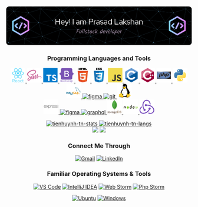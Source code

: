 ![Header](./github-header-image.png)
<h3 align="center">Programming Languages and Tools</h3>
<p align="center"> 
<a href="https://reactjs.org/" target="_blank"> <img src="https://raw.githubusercontent.com/devicons/devicon/master/icons/react/react-original-wordmark.svg" alt="react" width="40" height="40"/> </a> <a href="https://sass-lang.com" target="_blank"> <img src="https://raw.githubusercontent.com/devicons/devicon/master/icons/sass/sass-original.svg" alt="sass" width="40" height="40"/> </a> 
<a href="https://www.typescriptlang.org/" target="_blank"> <img src="https://raw.githubusercontent.com/devicons/devicon/master/icons/typescript/typescript-original.svg" alt="typescript" width="40" height="40"/> </a> 
<a href="https://getbootstrap.com" target="_blank"> <img src="https://raw.githubusercontent.com/devicons/devicon/master/icons/bootstrap/bootstrap-plain-wordmark.svg" alt="bootstrap" width="40" height="40"/> </a>
<a href="https://www.w3.org/html/" target="_blank"> <img src="https://raw.githubusercontent.com/devicons/devicon/master/icons/html5/html5-original-wordmark.svg" alt="html5" width="40" height="40"/> </a> 
<a href="https://www.w3schools.com/css/" target="_blank"> <img src="https://raw.githubusercontent.com/devicons/devicon/master/icons/css3/css3-original-wordmark.svg" alt="css3" width="40" height="40"/> </a> 
<a href="https://developer.mozilla.org/en-US/docs/Web/JavaScript" target="_blank"> <img src="https://raw.githubusercontent.com/devicons/devicon/master/icons/javascript/javascript-original.svg" alt="javascript" width="40" height="40"/> </a> 
<a href="https://www.cprogramming.com/" target="_blank"> <img src="https://raw.githubusercontent.com/devicons/devicon/master/icons/c/c-original.svg" alt="c" width="40" height="40"/> </a> 
<a href="https://www.w3schools.com/cpp/" target="_blank"> <img src="https://raw.githubusercontent.com/devicons/devicon/master/icons/cplusplus/cplusplus-original.svg" alt="cplusplus" width="40" height="40"/> </a> 
<a href="https://www.php.net" target="_blank"> <img src="https://raw.githubusercontent.com/devicons/devicon/master/icons/php/php-original.svg" alt="php" width="40" height="40"/> </a> 
<a href="https://www.python.org" target="_blank"> <img src="https://raw.githubusercontent.com/devicons/devicon/master/icons/python/python-original.svg" alt="python" width="40" height="40"/> </a> 
<a href="https://www.mysql.com/" target="_blank"> <img src="https://raw.githubusercontent.com/devicons/devicon/master/icons/mysql/mysql-original-wordmark.svg" alt="mysql" width="40" height="40"/> </a> 
  <a href="https://www.figma.com/" target="_blank"> <img src="https://www.vectorlogo.zone/logos/figma/figma-icon.svg" alt="figma" width="40" height="40"/> </a> 
<a href="https://git-scm.com/" target="_blank"> <img src="https://www.vectorlogo.zone/logos/git-scm/git-scm-icon.svg" alt="git" width="40" height="40"/> </a> 
<a href="https://www.linux.org/" target="_blank"> <img src="https://raw.githubusercontent.com/devicons/devicon/master/icons/linux/linux-original.svg" alt="linux" width="40" height="40"/> </a>
  <br>
  <a href="https://expressjs.com" target="_blank" rel="noreferrer"> <img src="https://raw.githubusercontent.com/devicons/devicon/master/icons/express/express-original-wordmark.svg" alt="express" width="40" height="40"/> </a> <a href="https://www.figma.com/" target="_blank" rel="noreferrer"> <img src="https://www.vectorlogo.zone/logos/figma/figma-icon.svg" alt="figma" width="40" height="40"/> </a> <a href="https://graphql.org" target="_blank" rel="noreferrer"> <img src="https://www.vectorlogo.zone/logos/graphql/graphql-icon.svg" alt="graphql" width="40" height="40"/> </a> <a href="https://www.mongodb.com/" target="_blank" rel="noreferrer"> <img src="https://raw.githubusercontent.com/devicons/devicon/master/icons/mongodb/mongodb-original-wordmark.svg" alt="mongodb" width="40" height="40"/> </a> <a href="https://nodejs.org" target="_blank" rel="noreferrer"> <img src="https://raw.githubusercontent.com/devicons/devicon/master/icons/nodejs/nodejs-original-wordmark.svg" alt="nodejs" width="40" height="40"/> </a> <a href="https://redux.js.org" target="_blank" rel="noreferrer"> <img src="https://raw.githubusercontent.com/devicons/devicon/master/icons/redux/redux-original.svg" alt="redux" width="40" height="40"/> </a>
</p>

</p>
  
<!-- ![Prasad github stats](https://github-readme-stats.vercel.app/api?username=prasadkpd&show_icons=true&theme=github_dark) -->

<!-- ![Top Languages](https://github-readme-stats.vercel.app/api/top-langs/?username=prasadkpd&layout=compact) -->
<div align="center">
<a href="https://github.com/Prasadkpd/github-readme-stats">
 <img height="150em" src="https://github-readme-stats.vercel.app/api/?username=Prasadkpd&layout=compact&show_icon=true&theme=github_dark" alt="tienhuynh-tn-stats"/>
</a>
<a href="https://github.com/Prasadkpd/github-readme-stats">
  <img height="150em" src="https://github-readme-stats.vercel.app/api/top-langs/?username=Prasadkpd&layout=compact&show_icon=true&theme=github_dark" alt="tienhuynh-tn-langs"/>
</a>
</div>
<!--  <img height="150em" src="https://github-readme-stats.vercel.app/api/?username=prasadkpd&layout=compact&show_icon=true&theme=github_dark" alt="tienhuynh-tn-stats"/>
<img height="150em" src="https://github-readme-stats.vercel.app/api/top-langs/?username=prasadkpd&layout=compact&show_icon=true&theme=github_dark" alt="tienhuynh-tn-langs"/> -->

<div align="center">
  <img src="http://github-readme-streak-stats.herokuapp.com?user=Prasadkpd&theme=algolia&background=0d1117&hide_border=true" />
  <img src="https://activity-graph.herokuapp.com/graph?username=Prasadkpd&theme=react-dark"/>
<!--   <img src="https://peaceful-beyond-61134.herokuapp.com/graph?username=tienhuynh-tn&theme=react-dark"/> -->
</div>

<div align="center">

### Connect Me Through

[![Gmail](https://img.shields.io/badge/-gmail-%23D14836?style=for-the-badge&logo=Gmail&logoColor=white)](mailto:kpdplakshan@gmail.com)
[![LinkedIn](https://img.shields.io/badge/linkedin-%230077B5.svg?style=for-the-badge&logo=LinkedIn&logoColor=white)](https://www.linkedin.com/in/prasad-lakshan/)

### Familiar Operating Systems & Tools

[![VS Code](https://img.shields.io/badge/IDE-VSCode-%23007ACC?style=flat&logo=Visual-studio-code)](https://code.visualstudio.com/)
[![IntelliJ IDEA](https://img.shields.io/badge/IDE-IntelliJ%20IDEA-%23007ACC?style=flat&logo=JetBrains)](https://www.jetbrains.com/idea/)
[![Web Storm](https://img.shields.io/badge/IDE-WebStorm-%23007ACC?style=flat&logo=JetBrains)](https://www.jetbrains.com/webstorm/)
[![Php Storm](https://img.shields.io/badge/IDE-PhpStorm-%23007ACC?style=flat&logo=JetBrains)](https://www.jetbrains.com/phpstorm/)

[![Ubuntu](https://img.shields.io/badge/Ubuntu-%23555555?style=flat&logo=ubuntu&logoColor=white)](https://ubuntu.com/)
[![Windows](https://img.shields.io/badge/Windows-%23555555?style=flat&logo=windows&logoColor=white)](https://www.microsoft.com/en-us/windows)
</div>
